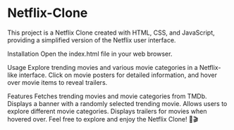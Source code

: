 # Netflix-Clone
This project is a Netflix Clone created with HTML, CSS, and JavaScript, providing a simplified version of the Netflix user interface.

Installation
Open the index.html file in your web browser.

Usage
Explore trending movies and various movie categories in a Netflix-like interface. Click on movie posters for detailed information, and hover over movie items to reveal trailers.

Features
Fetches trending movies and movie categories from TMDb.
Displays a banner with a randomly selected trending movie.
Allows users to explore different movie categories.
Displays trailers for movies when hovered over.
Feel free to explore and enjoy the Netflix Clone! 🍿🎬

